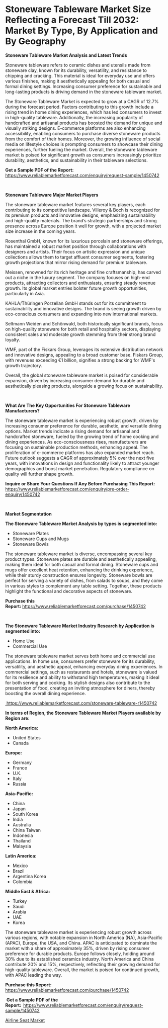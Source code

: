 <p><h1>Stoneware Tableware Market Size Reflecting a Forecast Till 2032: Market By Type, By Application and By Geography</h1></p><p><strong>Stoneware Tableware Market Analysis and Latest Trends</strong></p>
<p><p>Stoneware tableware refers to ceramic dishes and utensils made from stoneware clay, known for its durability, versatility, and resistance to chipping and cracking. This material is ideal for everyday use and offers various finishes, making it aesthetically appealing for both casual and formal dining settings. Increasing consumer preference for sustainable and long-lasting products is driving demand in the stoneware tableware market.</p><p>The Stoneware Tableware Market is expected to grow at a CAGR of 12.7% during the forecast period. Factors contributing to this growth include a rising trend in home dining experiences, which has led consumers to invest in high-quality tableware. Additionally, the increasing popularity of handcrafted and artisanal products has boosted the demand for unique and visually striking designs. E-commerce platforms are also enhancing accessibility, enabling consumers to purchase diverse stoneware products from the comfort of their homes. Moreover, the growing influence of social media on lifestyle choices is prompting consumers to showcase their dining experiences, further fueling the market. Overall, the stoneware tableware market is poised for significant growth as consumers increasingly prioritize durability, aesthetics, and sustainability in their tableware selections.</p></p>
<p><strong>Get a Sample PDF of the Report:&nbsp;</strong> <a href="https://www.reliablemarketforecast.com/enquiry/request-sample/1450742?utm_campaign=950&utm_medium=2&utm_source=Github&utm_content=ia&utm_term=06022025&utm_id=stoneware-tableware">https://www.reliablemarketforecast.com/enquiry/request-sample/1450742</a></p>
<p>&nbsp;</p>
<p><strong>Stoneware Tableware Major Market Players</strong></p>
<p><p>The stoneware tableware market features several key players, each contributing to its competitive landscape. Villeroy & Boch is recognized for its premium products and innovative designs, emphasizing sustainability and high-quality materials. The brand’s strategic partnerships and strong presence across Europe position it well for growth, with a projected market size increase in the coming years.</p><p>Rosenthal GmbH, known for its luxurious porcelain and stoneware offerings, has maintained a robust market position through collaborations with designers and artists. Their focus on artistic expression and unique collections allows them to target affluent consumer segments, fostering growth projections that mirror rising demand for premium tableware.</p><p>Meissen, renowned for its rich heritage and fine craftsmanship, has carved out a niche in the luxury segment. The company focuses on high-end products, attracting collectors and enthusiasts, ensuring steady revenue growth. Its global market entries bolster future growth opportunities, particularly in Asia.</p><p>KAHLA/Thüringen Porzellan GmbH stands out for its commitment to sustainability and innovative designs. The brand is seeing growth driven by eco-conscious consumers and expanding into new international markets.</p><p>Seltmann Weiden and Schönwald, both historically significant brands, focus on high-quality stoneware for both retail and hospitality sectors, displaying consistent sales and moderate growth stemming from their strong brand loyalty.</p><p>WMF, part of the Fiskars Group, leverages its extensive distribution network and innovative designs, appealing to a broad customer base. Fiskars Group, with revenues exceeding €1 billion, signifies a strong backing for WMF's growth trajectory.</p><p>Overall, the global stoneware tableware market is poised for considerable expansion, driven by increasing consumer demand for durable and aesthetically pleasing products, alongside a growing focus on sustainability.</p></p>
<p>&nbsp;</p>
<p><strong>What Are The Key Opportunities For Stoneware Tableware Manufacturers?</strong></p>
<p><p>The stoneware tableware market is experiencing robust growth, driven by increasing consumer preference for durable, aesthetic, and versatile dining options. Market trends indicate a rising demand for artisanal and handcrafted stoneware, fueled by the growing trend of home cooking and dining experiences. As eco-consciousness rises, manufacturers are focusing on sustainable production methods, enhancing appeal. The proliferation of e-commerce platforms has also expanded market reach. Future outlook suggests a CAGR of approximately 5% over the next five years, with innovations in design and functionality likely to attract younger demographics and boost market penetration. Regulatory compliance on quality will further shape growth.</p></p>
<p><strong>Inquire or Share Your Questions If Any Before Purchasing This Report:</strong> <a href="https://www.reliablemarketforecast.com/enquiry/pre-order-enquiry/1450742?utm_campaign=950&utm_medium=2&utm_source=Github&utm_content=ia&utm_term=06022025&utm_id=stoneware-tableware">https://www.reliablemarketforecast.com/enquiry/pre-order-enquiry/1450742</a></p>
<p>&nbsp;</p>
<p><strong>Market Segmentation</strong></p>
<p><strong>The Stoneware Tableware Market Analysis by types is segmented into:</strong></p>
<p><ul><li>Stoneware Plates</li><li>Stoneware Cups and Mugs</li><li>Stoneware Bowls</li></ul></p>
<p><p>The stoneware tableware market is diverse, encompassing several key product types. Stoneware plates are durable and aesthetically appealing, making them ideal for both casual and formal dining. Stoneware cups and mugs offer excellent heat retention, enhancing the drinking experience, while their sturdy construction ensures longevity. Stoneware bowls are perfect for serving a variety of dishes, from salads to soups, and they come in various styles to complement any table setting. Together, these products highlight the functional and decorative aspects of stoneware.</p></p>
<p><strong>Purchase this Report:&nbsp;</strong><a href="https://www.reliablemarketforecast.com/purchase/1450742?utm_campaign=950&utm_medium=2&utm_source=Github&utm_content=ia&utm_term=06022025&utm_id=stoneware-tableware">https://www.reliablemarketforecast.com/purchase/1450742</a></p>
<p>&nbsp;</p>
<p><strong>The Stoneware Tableware Market Industry Research by Application is segmented into:</strong></p>
<p><ul><li>Home Use</li><li>Commercial Use</li></ul></p>
<p><p>The stoneware tableware market serves both home and commercial use applications. In home use, consumers prefer stoneware for its durability, versatility, and aesthetic appeal, enhancing everyday dining experiences. In commercial settings, such as restaurants and hotels, stoneware is valued for its resilience and ability to withstand high temperatures, making it ideal for both serving and cooking. Its stylish designs also contribute to the presentation of food, creating an inviting atmosphere for diners, thereby boosting the overall dining experience.</p></p>
<p><a href="https://www.reliablemarketforecast.com/stoneware-tableware-r1450742?utm_campaign=950&utm_medium=2&utm_source=Github&utm_content=ia&utm_term=06022025&utm_id=stoneware-tableware">&nbsp;https://www.reliablemarketforecast.com/stoneware-tableware-r1450742</a></p>
<p><strong>In terms of Region, the Stoneware Tableware Market Players available by Region are:</strong></p>
<p>
    <p> <strong> North America: </strong>
        <ul>
            <li>United States</li>
            <li>Canada</li>
        </ul>
        </p> 
    <p> <strong> Europe: </strong>
        <ul>
            <li>Germany</li>
            <li>France</li>
            <li>U.K.</li>
            <li>Italy</li>
            <li>Russia</li>
        </ul>
        </p> 
    <p> <strong> Asia-Pacific: </strong>
        <ul>
            <li>China</li>
            <li>Japan</li>
            <li>South Korea</li>
            <li>India</li>
            <li>Australia</li>
            <li>China Taiwan</li>
            <li>Indonesia</li>
            <li>Thailand</li>
            <li>Malaysia</li>
        </ul>
        </p> 
    <p> <strong> Latin America: </strong>
        <ul>
            <li>Mexico</li>
            <li>Brazil</li>
            <li>Argentina Korea</li>
            <li>Colombia</li>
        </ul>
        </p> 
    <p> <strong> Middle East & Africa: </strong>
        <ul>
            <li>Turkey</li>
            <li>Saudi</li>
            <li>Arabia</li>
            <li>UAE</li>
            <li>Korea</li>
        </ul>
    </p>
    </p>
<p><p>The stoneware tableware market is experiencing robust growth across various regions, with notable expansion in North America (NA), Asia-Pacific (APAC), Europe, the USA, and China. APAC is anticipated to dominate the market with a share of approximately 35%, driven by rising consumer preference for durable products. Europe follows closely, holding around 30% due to its established ceramics industry. North America and China contribute 20% and 15%, respectively, reflecting their growing demand for high-quality tableware. Overall, the market is poised for continued growth, with APAC leading the way.</p></p>
<p><strong>Purchase this Report: </strong><a href="https://www.reliablemarketforecast.com/purchase/1450742?utm_campaign=950&utm_medium=2&utm_source=Github&utm_content=ia&utm_term=06022025&utm_id=stoneware-tableware">https://www.reliablemarketforecast.com/purchase/1450742</a></p>
<p>&nbsp;<strong>Get a Sample PDF of the Report:&nbsp;&nbsp;</strong><a href="https://www.reliablemarketforecast.com/enquiry/request-sample/1450742?utm_campaign=950&utm_medium=2&utm_source=Github&utm_content=ia&utm_term=06022025&utm_id=stoneware-tableware">https://www.reliablemarketforecast.com/enquiry/request-sample/1450742</a></p>
<p><strong></strong></p>
<p><p><a href="https://github.com/castoriffic/Market-Research-Report-List-5/blob/main/airline-seat-market.md?utm_campaign=950&utm_medium=2&utm_source=Github&utm_content=ia&utm_term=06022025&utm_id=stoneware-tableware">Airline Seat Market</a></p></p>